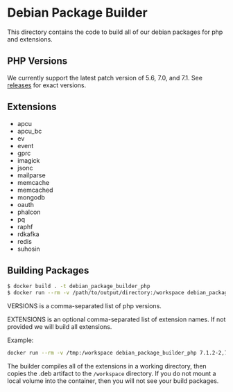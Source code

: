 # Debian Package Builder

This directory contains the code to build all of our debian packages for php and extensions.

## PHP Versions

We currently support the latest patch version of 5.6, 7.0, and 7.1. See
[releases](https://github.com/GoogleCloudPlatform/php-docker/releases) for exact versions.

## Extensions

* apcu
* apcu_bc
* ev
* event
* gprc
* imagick
* jsonc
* mailparse
* memcache
* memcached
* mongodb
* oauth
* phalcon
* pq
* raphf
* rdkafka
* redis
* suhosin

## Building Packages

```bash
$ docker build . -t debian_package_builder_php
$ docker run --rm -v /path/to/output/directory:/workspace debian_package_builder_php <VERSIONS> [EXTENSIONS]
```

VERSIONS is a comma-separated list of php versions.

EXTENSIONS is an optional comma-separated list of extension names. If not provided we will build all extensions.

Example:

```bash
docker run --rm -v /tmp:/workspace debian_package_builder_php 7.1.2-2,7.0.16-2,5.6.30-2 jsonc,phalcon
```

The builder compiles all of the extensions in a working directory, then copies the .deb artifact to the `/workspace`
directory. If you do not mount a local volume into the container, then you will not see your build packages.
